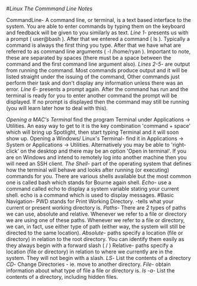 #_Linux The Commmand Line Notes_

CommandLine-
A command line, or terminal, is a text based interface to the system. You are able to enter commands by typing them on the keyboard and feedback will be given to you similarly as text.
*Line 1*- 
presents us with a prompt ( user@bash ). After that we entered a command ( ls ). Typically a command is always the first thing you type. After that we have what are referred to as command line arguments ( -l /home/ryan ). Important to note, these are separated by spaces (there must be a space between the command and the first command line argument also). 
*Lines 2-5*-
 are output from running the command. Most commands produce output and it will be listed straight under the issuing of the command, Other commands just perform their task and don't display any information unless there was an error.
*Line 6*- 
presents a prompt again. After the command has run and the terminal is ready for you to enter another command the prompt will be displayed. If no prompt is displayed then the command may still be running (you will learn later how to deal with this).

*Opening a MAC's Terminal*
find the program Terminal under Applications -> Utilities. An easy way to get to it is the key combination 'command + space' which will bring up Spotlight, then start typing Terminal and it will soon show up.
Opening a Windows/ Linux's Terminal- 
find it in Applications -> System or Applications -> Utilities. Alternatively you may be able to 'right-click' on the desktop and there may be an option 'Open in terminal'.
If you are on Windows and intend to remotely log into another machine then you will need an SSH client.
*The Shell*-
 part of the operating system that defines how the terminal will behave and looks after running (or executing) commands for you. There are various shells available but the most common one is called bash which stands for Bourne again shell. 
 *Echo*-
  use a command called echo to display a system variable stating your current shell. echo is a command which is used to display messages.
#Basic Navigation-
 PWD stands for Print Working Directory. -tells what your current or present working directory is. 
 *Paths*-
 There are 2 types of paths we can use, absolute and relative. Whenever we refer to a file or directory we are using one of these paths. Whenever we refer to a file or directory, we can, in fact, use either type of path (either way, the system will still be directed to the same location).
 *Absolute*- paths specify a location (file or directory) in relation to the root directory. You can identify them easily as they always begin with a forward slash ( / )
Relative- paths specify a location (file or directory) in relation to where we currently are in the system. They will not begin with a slash.
*LS*-
List the contents of a directory
*CD*-
Change Directories - ie. move to another directory.
*File*-
obtain information about what type of file a file or directory is.
*ls -a*-
List the contents of a directory, including hidden files.
